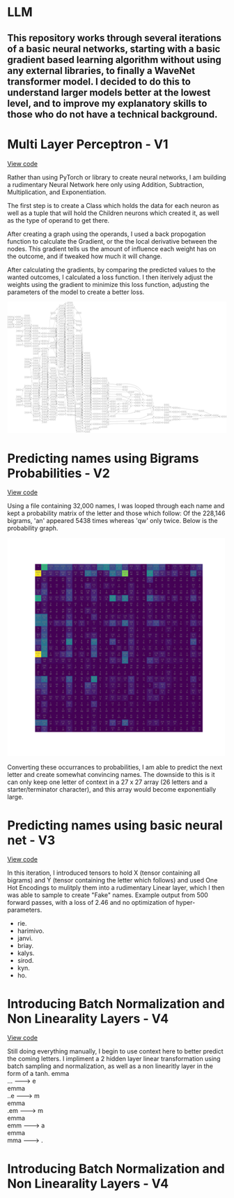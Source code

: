 # LLM
This repository works through several iterations of a basic neural networks, starting with a basic gradient based learning algorithm without using any external libraries, to finally a WaveNet transformer model. I decided to do this to understand larger models better at the lowest level, and to improve my explanatory skills to those who do not have a technical background.
----
# Multi Layer Perceptron - V1
[View code](https://github.com/detroitnatif/LLM-V1/blob/main/backPropogation.ipynb)


Rather than using PyTorch or library to create neural networks, I am building a rudimentary Neural Network here only using Addition, Subtraction, Multiplication, and Exponentiation. 

The first step is to create a Class which holds the data for each neuron as well as a tuple that will hold the Children neurons which created it, as well as the type of operand to get there. 

After creating a graph using the operands, I used a back propogation function to calculate the Gradient, or the the local derivative between the nodes. This gradient tells us the amount of influence each weight has on the outcome, and if tweaked how much it will change. 

After calculating the gradients, by comparing the predicted values to the wanted outcomes, I calculated a loss function. I then iterively adjust the weights using the gradient to minimize this loss function, adjusting the parameters of the model to create a better loss. 

<img src="BackPropgraph.png.png" alt="Description of the image" width="900" height="300">

# Predicting names using Bigrams Probabilities - V2
[View code](https://github.com/detroitnatif/LLM-V1/blob/main/Bigrams.ipynb)

Using a file containing 32,000 names, I was looped through each name and kept a probability matrix of the letter and those which follow: Of the 228,146 bigrams, 'an' appeared 5438 times whereas 'qw' only twice. Below is the probability graph. 

<img src="BigramsCounted.png" alt="Description of the image" width="500" height="500">

Converting these occurrances to probabilities, I am able to predict the next letter and create somewhat convincing names. The downside to this is it can only keep one letter of context in a 27 x 27 array (26 letters and a starter/terminator character), and this array would become exponentially large.

# Predicting names using basic neural net - V3 
[View code](https://github.com/detroitnatif/LLM-V1/blob/main/Bigrams.ipynb)

In this iteration, I introduced tensors to hold X (tensor containing all bigrams) and Y (tensor containing the letter which follows) and used One Hot Encodings to mulitply them into a rudimentary Linear layer, which I then was able to sample to create "Fake" names. Example output from 500 forward passes, with a loss of 2.46 and no optimization of hyper-parameters. 

- rie. 
- harimivo. 
- janvi.
- briay.
- kalys.
- sirod.
- kyn.
- ho.

# Introducing Batch Normalization and Non Linearality Layers - V4
[View code](https://github.com/detroitnatif/LLM-V1/blob/main/V3.ipynb)

Still doing everything manually, I begin to use context here to better predict the coming letters. I impliment a 2 hidden layer linear transformation using batch sampling and normalization, as well as a non linearitly layer in the form of a tanh.
emma <br>
... ---> e <br>
emma <br>
..e ---> m <br>
emma <br>
.em ---> m <br>
emma <br>
emm ---> a <br>
emma <br>
mma ---> . <br>

# Introducing Batch Normalization and Non Linearality Layers - V4



